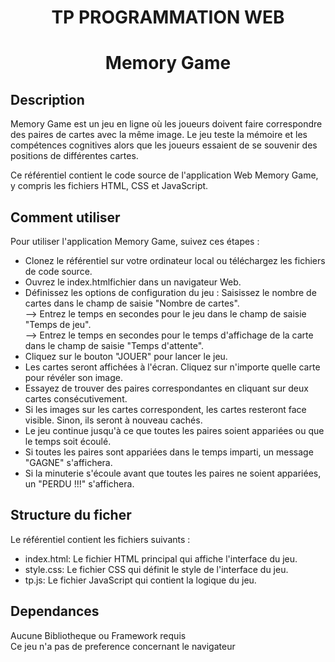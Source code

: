 # <center>  **TP PROGRAMMATION WEB** </center>
# <center>  **Memory Game** </center>
## **Description**
Memory Game est un jeu en ligne où les joueurs doivent faire correspondre des paires de cartes avec la même image. Le jeu teste la mémoire et les compétences cognitives alors que les joueurs essaient de se souvenir des positions de différentes cartes.

Ce référentiel contient le code source de l'application Web Memory Game, y compris les fichiers HTML, CSS et JavaScript.

## **Comment utiliser**

Pour utiliser l'application Memory Game, suivez ces étapes :

* Clonez le référentiel sur votre ordinateur local ou téléchargez les fichiers de code source.
* Ouvrez le index.htmlfichier dans un navigateur Web.
* Définissez les options de configuration du jeu :
Saisissez le nombre de cartes dans le champ de saisie "Nombre de cartes".  
--> Entrez le temps en secondes pour le jeu dans le champ de saisie "Temps de jeu".  
--> Entrez le temps en secondes pour le temps d'affichage de la carte dans le champ de saisie "Temps d'attente".
* Cliquez sur le bouton "JOUER" pour lancer le jeu.
* Les cartes seront affichées à l'écran. Cliquez sur n'importe quelle carte pour révéler son image.
* Essayez de trouver des paires correspondantes en cliquant sur deux cartes consécutivement.
* Si les images sur les cartes correspondent, les cartes resteront face visible. Sinon, ils seront à nouveau cachés.
* Le jeu continue jusqu'à ce que toutes les paires soient appariées ou que le temps soit écoulé.
* Si toutes les paires sont appariées dans le temps imparti, un message "GAGNE" s'affichera.
* Si la minuterie s'écoule avant que toutes les paires ne soient appariées, un "PERDU !!!" s'affichera.  

## **Structure du ficher**  
  
Le référentiel contient les fichiers suivants :

* index.html: Le fichier HTML principal qui affiche l'interface du jeu.
* style.css: Le fichier CSS qui définit le style de l'interface du jeu.
* tp.js: Le fichier JavaScript qui contient la logique du jeu.  

## **Dependances**  
Aucune Bibliotheque ou Framework requis  
Ce jeu n'a pas de preference concernant le navigateur